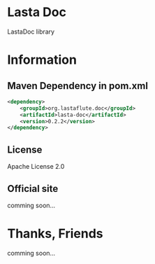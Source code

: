 Lasta Doc
=======================
LastaDoc library

# Information
## Maven Dependency in pom.xml
```xml
<dependency>
    <groupId>org.lastaflute.doc</groupId>
    <artifactId>lasta-doc</artifactId>
    <version>0.2.2</version>
</dependency>
```

## License
Apache License 2.0

## Official site
comming soon...

# Thanks, Friends
comming soon...
